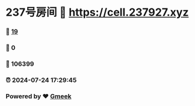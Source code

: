 # 237号房间 :link: https://cell.237927.xyz 
### :page_facing_up: [19](https://cell.237927.xyz/tag.html) 
### :speech_balloon: 0 
### :hibiscus: 106399 
### :alarm_clock: 2024-07-24 17:29:45 
### Powered by :heart: [Gmeek](https://github.com/Meekdai/Gmeek)
